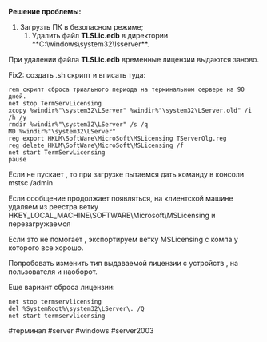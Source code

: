 **Решение проблемы:**

1. Загрузть ПК в безопасном режиме;
    1. Удалить файл **TLSLic.edb** в директории **C:\windows\system32\lsserver\**.

При удалении файла **TLSLic.edb** временные лицензии выдаются заново.


Fix2:  создать .sh скрипт и вписать туда:

```
rem скрипт сброса триального периода на терминальном сервере на 90 дней.  
net stop TermServLicensing  
xcopy %windir%"\system32\LServer" %windir%"\system32\LServer.old" /i /h /y  
rmdir %windir%"\system32\LServer" /s /q  
MD %windir%"\system32\LServer"  
reg export HKLM\SoftWare\MicroSoft\MSLicensing TServerOlg.reg  
reg delete HKLM\SoftWare\MicroSoft\MSLicensing /f  
net start TermServLicensing  
pause
```

Если не пускает , то при загрузке пытаемся дать команду в консоли mstsc /admin

Если сообщение продолжает появляться, на клиентской машине удаляем из реестра ветку HKEY_LOCAL_MACHINE\SOFTWARE\Microsoft\MSLicensing и перезагружаемся

Если это не помогает , экспортируем ветку MSLicensing с компа у которого все хорошо.

Попробовать изменить тип выдаваемой лицензии с устройств , на пользователя и наоборот. 

Еще вариант сброса лицензии: 
```
net stop termservlicensing 
del %SystemRoot%\system32\LServer\. /Q 
net start termservlicensing
```




#терминал #server #windows #server2003

